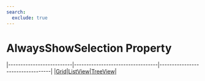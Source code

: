 ```yaml
---
search:
  exclude: true
---
```


<h1 class="heading"><span class="name">AlwaysShowSelection Property</span></h1>

|--------------------------|----------------------------------|----------------------------------|
|[Grid](../objects/grid.md)|[ListView](../objects/listview.md)|[TreeView](../objects/treeview.md)|
